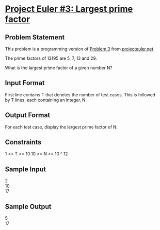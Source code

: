 # [Project Euler #3: Largest prime factor](https://www.hackerrank.com/contests/projecteuler/challenges/euler003)

## Problem Statement

This problem is a programming version of [Problem
3](https://projecteuler.net/problem=3) from
[projecteuler.net](https://projecteuler.net/).

The prime factors of 13195 are 5, 7, 13 and 29.

What is the largest prime factor of a given number N?

## Input Format

First line contains T that denotes the number of test cases. This is followed by
T lines, each containing an integer, N.

## Output Format

For each test case, display the largest prime factor of N.

## Constraints

1 <= T <= 10
10 <= N <= 10 ^ 12

## Sample Input

2  
10  
17

## Sample Output

5  
17
